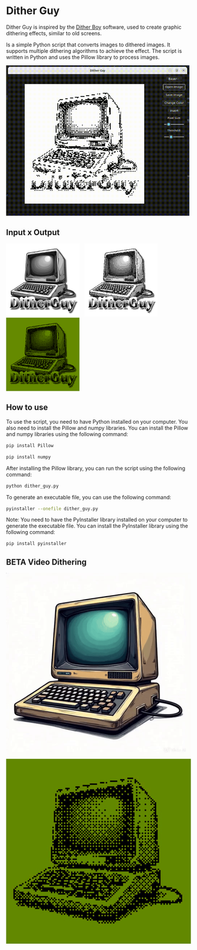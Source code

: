 # Dither Guy

Dither Guy is inspired by the [Dither Boy](https://studioaaa.com/product/dither-boy/) software, used to create graphic
dithering effects, similar to old screens.

Is a simple Python script that converts images to dithered images. It supports multiple dithering algorithms to achieve the effect. The script is written in Python and uses the Pillow library to process images.


<img src="output/video_example.gif" width="500">

## Input x Output

<div style="display: inline-block; margin-right: 10px;">
  <img src="input/example.png" height="200">
</div>
<div style="display: inline-block;">
  <img src="output/example_output.png" height="200">
</div>
<div style="display: inline-block;">
  <img src="output/green_example_output.png" height="200">
</div>

## How to use

To use the script, you need to have Python installed on your computer. You also need to install the Pillow and numpy
libraries. You can install the Pillow and numpy libraries using the following command:

```bash
pip install Pillow
```

```bash
pip install numpy
```

After installing the Pillow library, you can run the script using the following command:

```bash
python dither_guy.py
```

To generate an executable file, you can use the following command:

```bash
pyinstaller --onefile dither_guy.py
```

Note: You need to have the PyInstaller library installed on your computer to generate the executable file. You can install
the PyInstaller library using the following command:

```bash
pip install pyinstaller
```

## BETA Video Dithering
![Gif](input/computer_input.gif)
![Gif](output/computer.gif)


